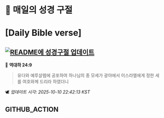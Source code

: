 # 🙏 매일의 성경 구절
# [Daily Bible verse]
## [![README에 성경구절 업데이트](https://github.com/DONGSUKA/first_test/actions/workflows/update-readme-bible.yml/badge.svg)](https://github.com/DONGSUKA/first_test/actions/workflows/update-readme-bible.yml)
<!-- START_BIBLE_VERSE -->
📖 **역대하 24:9**
> 유다와 예루살렘에 공포하여 하나님의 종 모세가 광야에서 이스라엘에게 정한 세를 여호와께 드리라 하였더니

🕊️ _업데이트 시각: 2025-10-10 22:42:13 KST_
  <!-- END_BIBLE_VERSE -->
## GITHUB_ACTION
